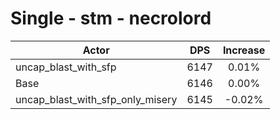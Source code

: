 # Single - stm - necrolord
| Actor | DPS | Increase |
|---|:---:|:---:|
|uncap_blast_with_sfp|6147|0.01%|
|Base|6146|0.00%|
|uncap_blast_with_sfp_only_misery|6145|-0.02%|
